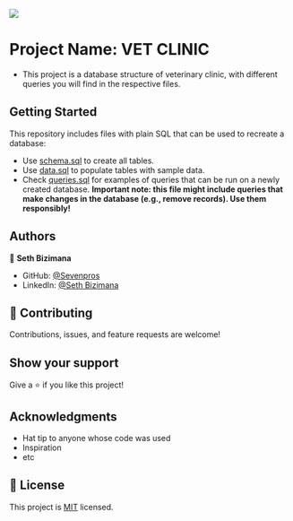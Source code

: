 ![](https://img.shields.io/badge/Microverse-blueviolet)

# Project Name: VET CLINIC
- This project is a database structure of veterinary clinic, with different queries you will find in the respective files.

## Getting Started

This repository includes files with plain SQL that can be used to recreate a database:

- Use [schema.sql](./schema.sql) to create all tables.
- Use [data.sql](./data.sql) to populate tables with sample data.
- Check [queries.sql](./queries.sql) for examples of queries that can be run on a newly created database. **Important note: this file might include queries that make changes in the database (e.g., remove records). Use them responsibly!**


## Authors

👤 **Seth Bizimana**

- GitHub: [@Sevenpros](https://github.com/Sevenpros)
- LinkedIn: [@Seth Bizimana](hhttps://www.linkedin.com/in/sethbizimana/)


## 🤝 Contributing

Contributions, issues, and feature requests are welcome!


## Show your support

Give a ⭐️ if you like this project!

## Acknowledgments

- Hat tip to anyone whose code was used
- Inspiration
- etc

## 📝 License

This project is [MIT](./MIT.md) licensed.
